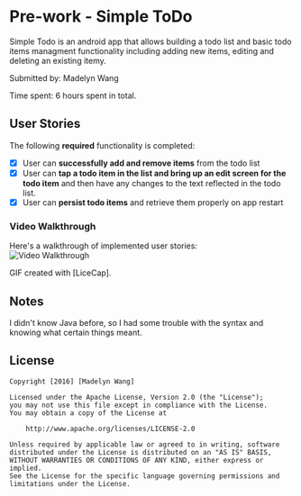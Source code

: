 # Pre-work - Simple ToDo

Simple Todo is an android app that allows building a todo list and basic todo items managment functionality including adding new items, editing and deleting an existing itemy.

Submitted by: Madelyn Wang

Time spent: 6 hours spent in total.

## User Stories

The following **required** functionality is completed:

* [X] User can **successfully add and remove items** from the todo list
* [X] User can **tap a todo item in the list and bring up an edit screen for the todo item** and then have any changes to the text reflected in the todo list.
* [X] User can **persist todo items** and retrieve them properly on app restart

### Video Walkthrough

Here's a walkthrough of implemented user stories:</br>
<img src='http://i.imgur.com/dtUBoBr.gif' title='Video Walkthrough' width='' alt='Video Walkthrough' />

GIF created with [LiceCap].

## Notes

I didn't know Java before, so I had some trouble with the syntax and knowing what certain things meant.

## License

    Copyright [2016] [Madelyn Wang]

    Licensed under the Apache License, Version 2.0 (the "License");
    you may not use this file except in compliance with the License.
    You may obtain a copy of the License at

        http://www.apache.org/licenses/LICENSE-2.0

    Unless required by applicable law or agreed to in writing, software
    distributed under the License is distributed on an "AS IS" BASIS,
    WITHOUT WARRANTIES OR CONDITIONS OF ANY KIND, either express or implied.
    See the License for the specific language governing permissions and
    limitations under the License.
